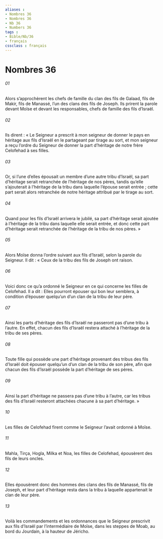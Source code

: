 ```yaml
---
aliases : 
- Nombres 36
- Nombres 36
- Nb 36
- Numbers 36
tags : 
- Bible/Nb/36
- français
cssclass : français
---
```


# Nombres 36

###### 01
Alors s’approchèrent les chefs de famille du clan des fils de Galaad, fils de Makir, fils de Manassé, l’un des clans des fils de Joseph. Ils prirent la parole devant Moïse et devant les responsables, chefs de famille des fils d’Israël.
###### 02
Ils dirent : « Le Seigneur a prescrit à mon seigneur de donner le pays en héritage aux fils d’Israël en le partageant par tirage au sort, et mon seigneur a reçu l’ordre du Seigneur de donner la part d’héritage de notre frère Celofehad à ses filles.
###### 03
Or, si l’une d’elles épousait un membre d’une autre tribu d’Israël, sa part d’héritage serait retranchée de l’héritage de nos pères, tandis qu’elle s’ajouterait à l’héritage de la tribu dans laquelle l’épouse serait entrée ; cette part serait alors retranchée de notre héritage attribué par le tirage au sort.
###### 04
Quand pour les fils d’Israël arrivera le jubilé, sa part d’héritage serait ajoutée à l’héritage de la tribu dans laquelle elle serait entrée, et donc cette part d’héritage serait retranchée de l’héritage de la tribu de nos pères. »
###### 05
Alors Moïse donna l’ordre suivant aux fils d’Israël, selon la parole du Seigneur. Il dit : « Ceux de la tribu des fils de Joseph ont raison.
###### 06
Voici donc ce qu’a ordonné le Seigneur en ce qui concerne les filles de Celofehad. Il a dit : Elles pourront épouser qui bon leur semblera, à condition d’épouser quelqu’un d’un clan de la tribu de leur père.
###### 07
Ainsi les parts d’héritage des fils d’Israël ne passeront pas d’une tribu à l’autre. En effet, chacun des fils d’Israël restera attaché à l’héritage de la tribu de ses pères.
###### 08
Toute fille qui possède une part d’héritage provenant des tribus des fils d’Israël doit épouser quelqu’un d’un clan de la tribu de son père, afin que chacun des fils d’Israël possède la part d’héritage de ses pères.
###### 09
Ainsi la part d’héritage ne passera pas d’une tribu à l’autre, car les tribus des fils d’Israël resteront attachées chacune à sa part d’héritage. »
###### 10
Les filles de Celofehad firent comme le Seigneur l’avait ordonné à Moïse.
###### 11
Mahla, Tirça, Hogla, Milka et Noa, les filles de Celofehad, épousèrent des fils de leurs oncles.
###### 12
Elles épousèrent donc des hommes des clans des fils de Manassé, fils de Joseph, et leur part d’héritage resta dans la tribu à laquelle appartenait le clan de leur père.
###### 13
Voilà les commandements et les ordonnances que le Seigneur prescrivit aux fils d’Israël par l’intermédiaire de Moïse, dans les steppes de Moab, au bord du Jourdain, à la hauteur de Jéricho.
